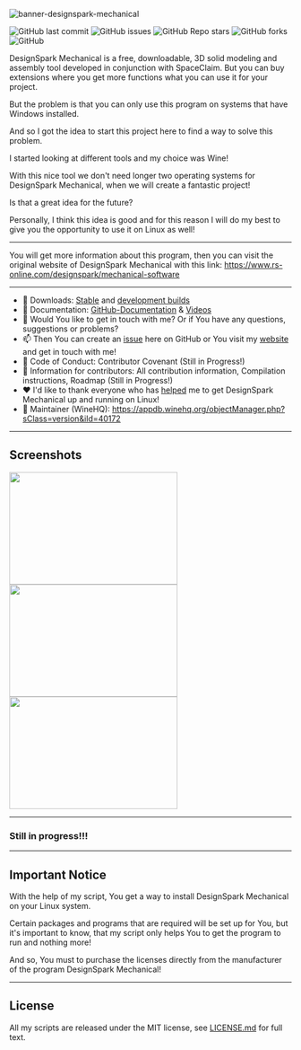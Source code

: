 ![banner-designspark-mechanical](https://user-images.githubusercontent.com/79079633/128542410-763ce4ed-16e8-4e2c-9595-203318ebf3ba.png)

![GitHub last commit](https://img.shields.io/github/last-commit/cryinkfly/DesignSpark-Mechanical---Linux-Wine-Version-?style=for-the-badge)
![GitHub issues](https://img.shields.io/github/issues-raw/cryinkfly/DesignSpark-Mechanical---Linux-Wine-Version-?style=for-the-badge)
![GitHub Repo stars](https://img.shields.io/github/stars/cryinkfly/DesignSpark-Mechanical---Linux-Wine-Version-?style=for-the-badge)
![GitHub forks](https://img.shields.io/github/forks/cryinkfly/DesignSpark-Mechanical---Linux-Wine-Version-?style=for-the-badge)
![GitHub](https://img.shields.io/github/license/cryinkfly/DesignSpark-Mechanical---Linux-Wine-Version-?style=for-the-badge)

DesignSpark Mechanical is a free, downloadable, 3D solid modeling and assembly tool developed in conjunction with SpaceClaim. But you can buy extensions where you get more functions what you can use it for your project.

But the problem is that you can only use this program on systems that have Windows installed.

And so I got the idea to start this project here to find a way to solve this problem. 

I started looking at different tools and my choice was Wine! 

With this nice tool we don't need longer two operating systems for DesignSpark Mechanical, when we will create a fantastic project! 

Is that a great idea for the future?

Personally, I think this idea is good and for this reason I will do my best to give you the opportunity to use it on Linux as well!

---

You will get more information about this program, then you can visit the original website of DesignSpark Mechanical with this link: https://www.rs-online.com/designspark/mechanical-software

---

  - 📂 Downloads: [Stable](https://github.com/cryinkfly/DesignSpark-Mechanical---Linux-Wine-Version-/tree/main/scripts/stable-branch) and [development builds](https://github.com/cryinkfly/DesignSpark-Mechanical---Linux-Wine-Version-/tree/main/scripts/development-branch)
  - 📔 Documentation: [GitHub-Documentation](https://github.com/cryinkfly/DesignSpark-Mechanical---Linux-Wine-Version-/wiki/Documentation) & [Videos](https://www.youtube.com/watch?v=xVgswrL7BVo&list=PLzwMdS5iu_BKebzY2Ne3mGYrGi8YQWjfD)
  - 💬 Would You like to get in touch with me? Or if You have any questions, suggestions or problems?
  - 📫 Then You can create an [issue](https://github.com/cryinkfly/DesignSpark-Mechanical---Linux-Wine-Version-/issues) here on GitHub or You visit my <a href="https://cryinkfly.com">website</a> and get in touch with me!
  - 📜 Code of Conduct: Contributor Covenant (Still in Progress!)
  - 📖 Information for contributors: All contribution information, Compilation instructions, Roadmap (Still in Progress!)
  - ❤️ I'd like to thank everyone who has [helped](https://github.com/cryinkfly/DesignSpark-Mechanical---Linux-Wine-Version-/blob/main/COMMUNITY.md) me to get DesignSpark Mechanical up and running on Linux!
  - 🍷 Maintainer (WineHQ): https://appdb.winehq.org/objectManager.php?sClass=version&iId=40172

---

## Screenshots
<div>
<img src="https://user-images.githubusercontent.com/79079633/126766387-33a28763-5974-4fc5-ba5f-f643b7aebc1f.png" width="300px" height="200px">
<img src="https://user-images.githubusercontent.com/79079633/126769867-524d9607-bdaf-4a3b-aca9-6979b89bdfff.png" width="300px" height="200px">
</div>
<div>
<img src="https://user-images.githubusercontent.com/79079633/126770274-9c4129cc-6dfc-4d89-a167-081bfd00acd9.png" width="300px" height="200px">
</div>

---

### Still in progress!!!

---

## Important Notice

With the help of my script, You get a way to install DesignSpark Mechanical on your Linux system. 

Certain packages and programs that are required will be set up for You, but it's important to know, that my script only helps You to get the program to run and nothing more! 

And so, You must to purchase the licenses directly from the manufacturer of the program DesignSpark Mechanical!

---

## License

All my scripts are released under the MIT license, see [LICENSE.md](https://github.com/cryinkfly/DesignSpark-Mechanical---Linux-Wine-Version-/blob/main/LICENSE.md) for full text.
